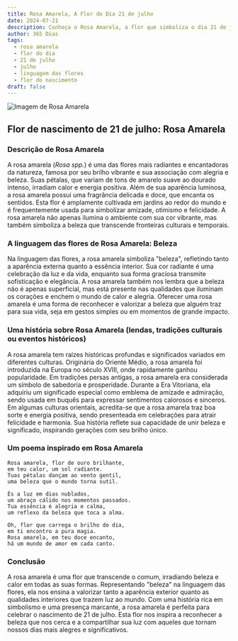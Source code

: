 ```yaml
---
title: Rosa Amarela, A Flor do Dia 21 de julho
date: 2024-07-21
description: Conheça o Rosa Amarela, a flor que simboliza o dia 21 de julho e seu significado 'Beleza'. Explore a beleza e o simbolismo desta flor encantadora.
author: 365 Dias
tags:
  - rosa amarela
  - flor do dia
  - 21 de julho
  - julho
  - linguagem das flores
  - flor do nascimento
draft: false
---
```


![Imagem de Rosa Amarela](https://cdn.pixabay.com/photo/2021/04/08/18/59/yellow-rose-6162613_1280.jpg#center)


## Flor de nascimento de 21 de julho: Rosa Amarela

### Descrição de Rosa Amarela

A rosa amarela (_Rosa spp._) é uma das flores mais radiantes e encantadoras da natureza, famosa por seu brilho vibrante e sua associação com alegria e beleza. Suas pétalas, que variam de tons de amarelo suave ao dourado intenso, irradiam calor e energia positiva. Além de sua aparência luminosa, a rosa amarela possui uma fragrância delicada e doce, que encanta os sentidos. Esta flor é amplamente cultivada em jardins ao redor do mundo e é frequentemente usada para simbolizar amizade, otimismo e felicidade. A rosa amarela não apenas ilumina o ambiente com sua cor vibrante, mas também simboliza a beleza que transcende fronteiras culturais e temporais.

### A linguagem das flores de Rosa Amarela: Beleza

Na linguagem das flores, a rosa amarela simboliza "beleza", refletindo tanto a aparência externa quanto a essência interior. Sua cor radiante é uma celebração da luz e da vida, enquanto sua forma graciosa transmite sofisticação e elegância. A rosa amarela também nos lembra que a beleza não é apenas superficial, mas está presente nas qualidades que iluminam os corações e enchem o mundo de calor e alegria. Oferecer uma rosa amarela é uma forma de reconhecer e valorizar a beleza que alguém traz para sua vida, seja em gestos simples ou em momentos de grande impacto.

### Uma história sobre Rosa Amarela (lendas, tradições culturais ou eventos históricos)

A rosa amarela tem raízes históricas profundas e significados variados em diferentes culturas. Originária do Oriente Médio, a rosa amarela foi introduzida na Europa no século XVIII, onde rapidamente ganhou popularidade. Em tradições persas antigas, a rosa amarela era considerada um símbolo de sabedoria e prosperidade. Durante a Era Vitoriana, ela adquiriu um significado especial como emblema de amizade e admiração, sendo usada em buquês para expressar sentimentos calorosos e sinceros. Em algumas culturas orientais, acredita-se que a rosa amarela traz boa sorte e energia positiva, sendo presenteada em celebrações para atrair felicidade e harmonia. Sua história reflete sua capacidade de unir beleza e significado, inspirando gerações com seu brilho único.

### Um poema inspirado em Rosa Amarela

```
Rosa amarela, flor de ouro brilhante,  
em teu calor, um sol radiante.  
Tuas pétalas dançam ao vento gentil,  
uma beleza que o mundo torna sutil.  

És a luz em dias nublados,  
um abraço cálido nos momentos passados.  
Tua essência é alegria e calma,  
um reflexo da beleza que toca a alma.  

Oh, flor que carrega o brilho do dia,  
em ti encontro a pura magia.  
Rosa amarela, em teu doce encanto,  
há um mundo de amor em cada canto.  
```

### Conclusão

A rosa amarela é uma flor que transcende o comum, irradiando beleza e calor em todas as suas formas. Representando "beleza" na linguagem das flores, ela nos ensina a valorizar tanto a aparência exterior quanto as qualidades interiores que trazem luz ao mundo. Com uma história rica em simbolismo e uma presença marcante, a rosa amarela é perfeita para celebrar o nascimento de 21 de julho. Esta flor nos inspira a reconhecer a beleza que nos cerca e a compartilhar sua luz com aqueles que tornam nossos dias mais alegres e significativos.